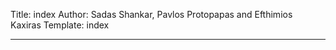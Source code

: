 Title: index
Author: Sadas Shankar, Pavlos Protopapas and Efthimios Kaxiras
Template: index


<div class="row">

</div>

<hr/>
<div class="row">
    <div class="col-lg-4">
         </div>
<div class="col-lg-8">

</div>
</div>
